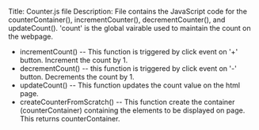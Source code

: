 Title: Counter.js file
Description: File contains the JavaScript code for the counterContainer(), incrementCounter(), decrementCounter(), and updateCount(). 'count' is the global vairable used to maintain the count on the webpage.

* incrementCount() -- This function is triggered by click event on '+' button. Increment the count by 1.
* decrementCount() -- this function is triggered by click event on '-' button. Decrements the count by 1.
* updateCount() -- This function updates the count value on the html page.
* createCounterFromScratch() --  This function create the container (counterContainer) containing the elements to be displayed on page. This returns counterContainer.